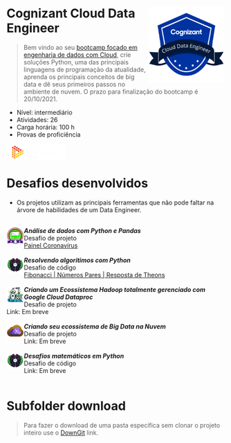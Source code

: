 <div width="100%">
        <img src="./atividades/cognizant.png" width="35%" align="right">
<h1> Cognizant Cloud Data Engineer </h1>
</div>


> Bem vindo ao seu <a href="https://digitalinnovation.one/bootcamps/cognizant-cloud-data-engineer">bootcamp focado em engenharia de dados com Cloud</a>, crie soluções Python, uma das principais linguagens de programação da atualidade, aprenda os principais conceitos de big data e dê seus primeiros passos no ambiente de nuvem. O prazo para finalização do bootcamp é 20/10/2021.

* Nível: intermediário
* Atividades: 26
* Carga horária: 100 h
* Provas de proficiência 

<div width="100%">
    <img src="./atividades/dio.png" align="left">
</div>

<br><br>
<h1> Desafios desenvolvidos</h1>

- Os projetos utilizam as principais ferramentas que não pode faltar na árvore de habilidades de um Data Engineer.

<br>
<div width="100%">
        <img src="./atividades/dio_bagde_desafio1.png" width="8%" align="left">
        <em><b>Análise de dados com Python e Pandas</b></em><br>
        Desafio de projeto<br>
        <a href="https://github.com/jclizar/bootcamp_Cognizant_CloudDataEngineer/tree/main/atividades/14_Analise_de_dados_com_Python_e_Pandas">Painel Coronavírus</a>
</div>
<br>
<div width="100%">
        <img src="./atividades/dio_bagde_desafio4.png" width="8%" align="left">
        <em><b>Resolvendo algoritimos com Python</b></em><br>
        Desafio de código<br>
        <a href="https://github.com/jclizar/bootcamp_Cognizant_CloudDataEngineer/tree/main/atividades/15_Resolvendo_algoritmos_com_Python">Fibonacci | Números Pares | Resposta de Theons</a>
</div>
<br>
<div width="100%">
        <img src="./atividades/dio_bagde_desafio2.png" width="8%" align="left">
        <em><b>Criando um Ecossistema Hadoop totalmente gerenciado com Google Cloud Dataproc</b></em><br>
        Desafio de projeto<br>
        Link: Em breve
</div>
<br>
<div width="100%">
        <img src="./atividades/dio_bagde_desafio3.png" width="8%" align="left">
        <em><b>Criando seu ecossistema de Big Data na Nuvem</b></em><br>
        Desafio de projeto<br>
        Link: Em breve
</div>
<br>
<div width="100%">
        <img src="./atividades/dio_bagde_desafio4.png" width="8%" align="left">
        <em><b>Desafios matemáticos em Python</b></em><br>
        Desafio de código<br>
        Link: Em breve
</div>
<br>

# Subfolder download
> Para fazer o download de uma pasta especifica sem clonar o projeto inteiro use o <a href="https://downgit.github.io/">DownGit</a> link.

